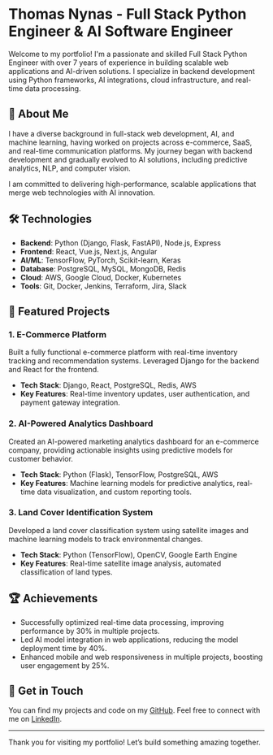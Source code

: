 # Thomas Nynas - Full Stack Python Engineer & AI Software Engineer

Welcome to my portfolio! I'm a passionate and skilled Full Stack Python Engineer with over 7 years of experience in building scalable web applications and AI-driven solutions. I specialize in backend development using Python frameworks, AI integrations, cloud infrastructure, and real-time data processing.

## 💼 About Me

I have a diverse background in full-stack web development, AI, and machine learning, having worked on projects across e-commerce, SaaS, and real-time communication platforms. My journey began with backend development and gradually evolved to AI solutions, including predictive analytics, NLP, and computer vision.

I am committed to delivering high-performance, scalable applications that merge web technologies with AI innovation.

## 🛠️ Technologies

- **Backend**: Python (Django, Flask, FastAPI), Node.js, Express
- **Frontend**: React, Vue.js, Next.js, Angular
- **AI/ML**: TensorFlow, PyTorch, Scikit-learn, Keras
- **Database**: PostgreSQL, MySQL, MongoDB, Redis
- **Cloud**: AWS, Google Cloud, Docker, Kubernetes
- **Tools**: Git, Docker, Jenkins, Terraform, Jira, Slack

## 🚀 Featured Projects

### **1. E-Commerce Platform**  
Built a fully functional e-commerce platform with real-time inventory tracking and recommendation systems. Leveraged Django for the backend and React for the frontend. 

- **Tech Stack**: Django, React, PostgreSQL, Redis, AWS
- **Key Features**: Real-time inventory updates, user authentication, and payment gateway integration.

### **2. AI-Powered Analytics Dashboard**  
Created an AI-powered marketing analytics dashboard for an e-commerce company, providing actionable insights using predictive models for customer behavior.

- **Tech Stack**: Python (Flask), TensorFlow, PostgreSQL, AWS
- **Key Features**: Machine learning models for predictive analytics, real-time data visualization, and custom reporting tools.

### **3. Land Cover Identification System**  
Developed a land cover classification system using satellite images and machine learning models to track environmental changes.

- **Tech Stack**: Python (TensorFlow), OpenCV, Google Earth Engine
- **Key Features**: Real-time satellite image analysis, automated classification of land types.

## 🏆 Achievements

- Successfully optimized real-time data processing, improving performance by 30% in multiple projects.
- Led AI model integration in web applications, reducing the model deployment time by 40%.
- Enhanced mobile and web responsiveness in multiple projects, boosting user engagement by 25%.

## 📂 Get in Touch

You can find my projects and code on my [GitHub](https://github.com/0-LuckyPenny). Feel free to connect with me on [LinkedIn]([https://www.linkedin.com/in/thomas-nynas/](https://www.linkedin.com/in/thomas-nynas-616587350/)).

---

Thank you for visiting my portfolio! Let’s build something amazing together.
